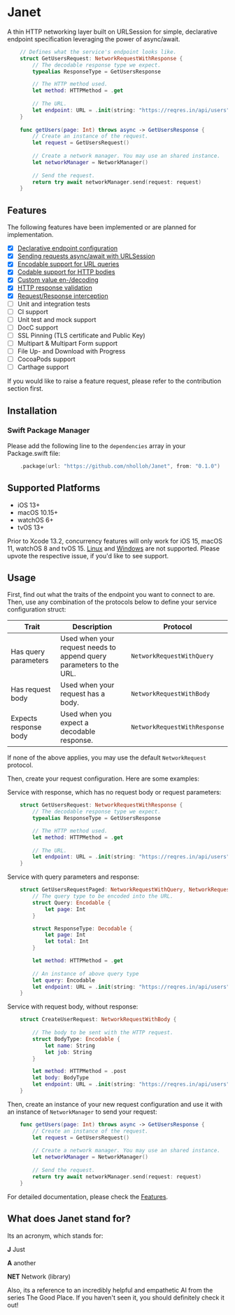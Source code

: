 # Janet

A thin HTTP networking layer built on URLSession for simple, declarative endpoint specification leveraging the power of async/await.

```swift
    // Defines what the service's endpoint looks like.
    struct GetUsersRequest: NetworkRequestWithResponse {
        // The decodable response type we expect.
        typealias ResponseType = GetUsersResponse

        // The HTTP method used.
        let method: HTTPMethod = .get
        
        // The URL.
        let endpoint: URL = .init(string: "https://reqres.in/api/users")!
    }
    
    func getUsers(page: Int) throws async -> GetUsersResponse {
        // Create an instance of the request.
        let request = GetUsersRequest()
        
        // Create a network manager. You may use an shared instance.
        let networkManager = NetworkManager()
        
        // Send the request.
        return try await networkManager.send(request: request)
    }
```

## Features

The following features have been implemented or are planned for implementation.

- [x] [Declarative endpoint configuration](Declarative_Endpoint_Config.md)
- [x] [Sending requests async/await with URLSession](Sending_Requests.md)
- [x] [Encodable support for URL queries](Encodable_Querym.md)
- [x] [Codable support for HTTP bodies](Codable_Body.md)
- [x] [Custom value en-/decoding](Custom_coders.md)
- [x] [HTTP response validation](Response_Validation.md)
- [x] [Request/Response interception](Interception.md)
- [ ] Unit and integration tests
- [ ] CI support
- [ ] Unit test and mock support
- [ ] DocC support
- [ ] SSL Pinning (TLS certificate and Public Key)
- [ ] Multipart & Multipart Form support
- [ ] File Up- and Download with Progress
- [ ] CocoaPods support
- [ ] Carthage support

If you would like to raise a feature request, please refer to the contribution section first.

## Installation

### Swift Package Manager

Please add the following line to the `dependencies` array in your Package.swift file:

```swift
    .package(url: "https://github.com/nholloh/Janet", from: "0.1.0")
```

## Supported Platforms

* iOS 13+
* macOS 10.15+
* watchOS 6+
* tvOS 13+

Prior to Xcode 13.2, concurrency features will only work for iOS 15, macOS 11, watchOS 8 and tvOS 15.
[Linux](https://github.com/nholloh/Network-iOS/issues/1) and [Windows](https://github.com/nholloh/Network-iOS/issues/2) are not supported. Please upvote the respective issue, if you'd like to see support.

## Usage

First, find out what the traits of the endpoint you want to connect to are. Then, use any combination of the protocols below to define your service configuration struct:

| Trait                 | Description                                                         | Protocol                     |
|-----------------------|---------------------------------------------------------------------|------------------------------|
| Has query parameters  | Used when your request needs to append query parameters to the URL. | `NetworkRequestWithQuery`    |
| Has request body      | Used when your request has a body.                                  | `NetworkRequestWithBody`     |
| Expects response body | Used when you expect a decodable response.                          | `NetworkRequestWithResponse` |

If none of the above applies, you may use the default `NetworkRequest` protocol.

Then, create your request configuration. Here are some examples:

Service with response, which has no request body or request parameters:
```swift
    struct GetUsersRequest: NetworkRequestWithResponse {
        // The decodable response type we expect.
        typealias ResponseType = GetUsersResponse

        // The HTTP method used.
        let method: HTTPMethod = .get
        
        // The URL.
        let endpoint: URL = .init(string: "https://reqres.in/api/users")!
    }
```

Service with query parameters and response:
```swift
    struct GetUsersRequestPaged: NetworkRequestWithQuery, NetworkRequestWithResponse {
        // The query type to be encoded into the URL.
        struct Query: Encodable {
            let page: Int
        }

        struct ResponseType: Decodable {
            let page: Int
            let total: Int
        }

        let method: HTTPMethod = .get
        
        // An instance of above query type
        let query: Encodable
        let endpoint: URL = .init(string: "https://reqres.in/api/users")!
    }
```

Service with request body, without response:
```swift
    struct CreateUserRequest: NetworkRequestWithBody {
        
        // The body to be sent with the HTTP request.
        struct BodyType: Encodable {
            let name: String
            let job: String
        }

        let method: HTTPMethod = .post
        let body: BodyType
        let endpoint: URL = .init(string: "https://reqres.in/api/users")!
    }
```

Then, create an instance of your new request configuration and use it with an instance of `NetworkManager` to send your request:

```swift
    func getUsers(page: Int) throws async -> GetUsersResponse {
        // Create an instance of the request.
        let request = GetUsersRequest()
        
        // Create a network manager. You may use an shared instance.
        let networkManager = NetworkManager()
        
        // Send the request.
        return try await networkManager.send(request: request)
    }
```

For detailed documentation, please check the [Features](Documentation/Features.md).

## What does Janet stand for?

Its an acronym, which stands for:

**J** Just

**A** another

**NET** Network (library)

Also, its a reference to an incredibly helpful and empathetic AI from the series The Good Place. If you haven't seen it, you should definitely check it out!
